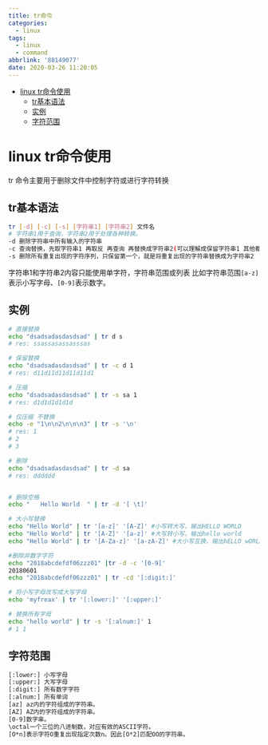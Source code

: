 ```yaml
---
title: tr命令
categories:
  - linux
tags:
  - linux
  - command
abbrlink: '88149077'
date: 2020-03-26 11:20:05
---
```


<!-- @import "[TOC]" {cmd="toc" depthFrom=1 depthTo=6 orderedList=false} -->

<!-- code_chunk_output -->

- [linux tr命令使用](#linux-tr命令使用)
  - [tr基本语法](#tr基本语法)
  - [实例](#实例)
  - [字符范围](#字符范围)

<!-- /code_chunk_output -->
<!-- more -->

# linux tr命令使用
tr 命令主要用于删除文件中控制字符或进行字符转换

## tr基本语法
```bash
tr [-d] [-c] [-s] [字符串1] [字符串2] 文件名
# 字符串1用于查询，字符串2用于处理各种转换。
-d 删除字符串中所有输入的字符串
-c 查询替换，先取字符串1 再取反 再查询 再替换成字符串2(可以理解成保留字符串1 其他都替换成字符串2)
-s 删除所有重复出现的字符序列，只保留第一个，就是将重复出现的字符串替换成为字符串2
```
字符串1和字符串2内容只能使用单字符，字符串范围或列表 比如字符串范围`[a-z]`表示小写字母、`[0-9]`表示数字。


## 实例
```bash
# 直接替换
echo "dsadsadasdasdsad" | tr d s
# res: ssassasassasssas

# 保留替换
echo "dsadsadasdasdsad" | tr -c d 1
# res: d11d11d11d11d11d1

# 压缩
echo "dsadsadasdasdsad" | tr -s sa 1
# res: d1d1d1d1d1d

# 仅压缩 不替换
echo -e "1\n\n2\n\n\n3" | tr -s '\n' 
# res: 1 
# 2 
# 3

# 删除
echo "dsadsadasdasdsad" | tr -d sa
# res: dddddd


# 删除空格
echo "   Hello World  " | tr -d '[ \t]'

# 大小写替换
echo "Hello World" | tr '[a-z]' '[A-Z]' #小写转大写，输出HELLO WORLD
echo "Hello World" | tr '[A-Z]' '[a-z]' #大写转小写，输出hello world
echo "Hello World" | tr '[A-Za-z]' '[a-zA-Z]' #大小写互换，输出hELLO wORLD

#删除非数字字符 
echo "2018abcdefdf06zzz01" |tr -d -c '[0-9]'
20180601
echo "2018abcdefdf06zzz01" | tr -cd '[:digit:]'

# 将小写字母改写成大写字母
echo 'myfreax' | tr '[:lower:]' '[:upper:]'

# 替换所有字母
echo "hello world" | tr -s '[:alnum:]' 1
# 1 1

```


## 字符范围
```bash
[:lower:] 小写字母
[:upper:] 大写字母
[:digit:] 所有数字字符
[:alnum:] 所有单词
[az] az内的字符组成的字符串。
[AZ] AZ内的字符组成的字符串。
[0-9]数字串。
\octal一个三位的八进制数，对应有效的ASCII字符。
[O*n]表示字符O重复出现指定次数n。因此[O*2]匹配OO的字符串。
```